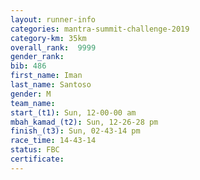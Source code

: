 ```yaml
---
layout: runner-info 
categories: mantra-summit-challenge-2019 
category-km: 35km 
overall_rank:  9999
gender_rank: 
bib: 486
first_name: Iman
last_name: Santoso
gender: M
team_name: 
start_(t1): Sun, 12-00-00 am
mbah_kamad_(t2): Sun, 12-26-28 pm
finish_(t3): Sun, 02-43-14 pm
race_time: 14-43-14
status: FBC
certificate: 
---
```

